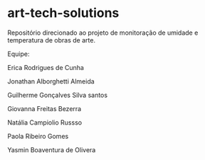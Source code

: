 # art-tech-solutions
Repositório direcionado ao projeto de monitoração de umidade e temperatura de obras de arte. 

Equipe:

Erica Rodrigues de Cunha 

Jonathan Alborghetti Almeida

Guilherme Gonçalves Silva santos

Giovanna Freitas Bezerra

Natália Campiolio Russso

Paola Ribeiro Gomes

Yasmin Boaventura de Olivera

